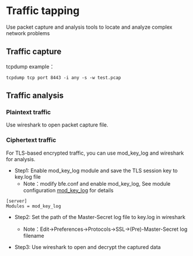 # Traffic tapping

Use packet capture and analysis tools to locate and analyze complex network problems

## Traffic capture

tcpdump example：

```
tcpdump tcp port 8443 -i any -s -w test.pcap
```

## Traffic analysis

### Plaintext traffic

Use wireshark to open packet capture file.

### Ciphertext traffic

For TLS-based encrypted traffic, you can use mod_key_log and wireshark for analysis. 

* Step1: Enable mod_key_log module and save the TLS session key to key.log file
  * Note：modify bfe.conf and enable mod_key_log,  See module configuration [mod_key_log](../modules/mod_key_log/mod_key_log.md) for details

```
[server]
Modules = mod_key_log
```

* Step2: Set the path of the Master-Secret log file to key.log in wireshark
  * Note：Edit→Preferences→Protocols→SSL→(Pre)-Master-Secret log filename

* Step3: Use wireshark to open and decrypt the captured data
